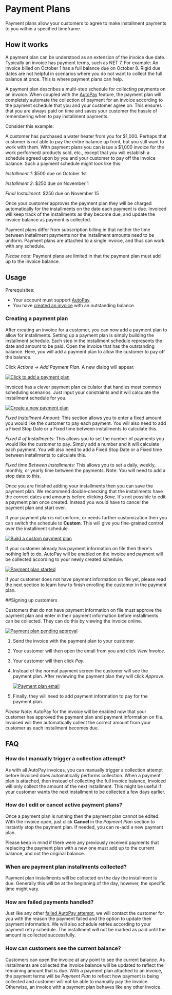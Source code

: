# Payment Plans

Payment plans allow your customers to agree to make installment payments to you within a specified timeframe. 

## How it works

A payment plan can be understood as an extension of the invoice due date. Typically an invoice has payment terms, such as NET 7. For example: An invoice billed on October 1 has a full balance due on October 8. Rigid due dates are not helpful in scenarios where you do not want to collect the full balance at once. This is where payment plans can help.

A payment plan describes a multi-step schedule for collecting payments on an invoice. When coupled with the [AutoPay](/docs/payments/autopay) feature, the payment plan will completely automate the collection of payment for an invoice according to the payment schedule that you and your customer agree on. This ensures that you are always paid on time and saves your customer the hassle of remembering when to pay installment payments.

Consider this example:

A customer has purchased a water heater from you for $1,000. Perhaps that customer is not able to pay the entire balance up front, but you still want to work with them. With payment plans you can issue a $1,000 invoice for the work performed/ products sold, etc., except that you will establish a schedule agreed upon by you and your customer to pay off the invoice balance. Such a payment schedule might look like this:

*Installment 1*: $500 due on October 1st

*Installment 2*: $250 due on November 1

*Final Installment*: $250 due on November 15

Once your customer approves the payment plan they will be charged automatically for the installments on the date each payment is due. Invoiced will keep track of the installments as they become due, and update the invoice balance as payment is collected.

Payment plans differ from subscription billing in that neither the time between installment payments nor the installment amounts need to be uniform. Payment plans are attached to a single invoice, and thus can work with any schedule. 

*Please note*: Payment plans are limited in that the payment plan must add up to the invoice balance.

## Usage

Prerequisites:
- Your account must support [AutoPay](/docs/payments/autopay).
- You have [created an invoice](/docs) with an outstanding balance.

### Creating a payment plan

After creating an invoice for a customer, you can now add a payment plan to allow for installments. Setting up a payment plan is simply building the installment schedule. Each step in the installment schedule represents the date and amount to be paid. Open the invoice that has the outstanding balance. Here, you will add a payment plan to allow the customer to pay off the balance.

Click *Actions* &rarr; *Add Payment Plan*. A new dialog will appear.

   [![Click to add a payment plan](/docs/img/add-payment-plan.png)](/docs/img/add-payment-plan.png)

Invoiced has a clever payment plan calculator that handles most common scheduling scenarios. Just input your constraints and it will calculate the installment schedule for you.



   [![Create a new payment plan](/docs/img/add-payment-plan-1.png)](/docs/img/add-payment-plan-1.png)


*Fixed Installment Amount*: This section allows you to enter a fixed amount you would like the customer to pay each payment. You will also need to add a Fixed Stop Date or a Fixed time between installments to calculate this.

*Fixed # of Installments*: This allows you to set the number of payments you would like the customer to pay. Simply add a number and it will calculate each payment. You will also need to add a Fixed Stop Date or a Fixed time between installments to calculate this.

*Fixed time Between Installments:* This allows you to set a daily, weekly, monthly, or yearly time between the payments. Note: You will need to add a stop date to this. 


Once you are finished adding your installments then you can save the payment plan. We recommend double-checking that the installments have the correct dates and amounts before clicking *Save*. It's not possible to edit a payment plan once created. Instead you would have to cancel the payment plan and start over.

If your payment plan is not uniform, or needs further customization then you can switch the schedule to **Custom**. This will give you fine-grained control over the installment schedule.

   [![Build a custom payment plan](/docs/img/payment-plan-custom.png)](/docs/img/payment-plan-custom.png)

   If your customer already has payment information on file then there's nothing left to do. AutoPay will be enabled on the invoice and payment will be collected according to your newly created schedule.

   [![Payment plan started](/docs/img/payment-plan-enabled.png)](/docs/img/payment-plan-enabled.png)


If your customer does not have payment information on file yet, please read the next section to learn how to finish enrolling the customer in the payment plan.

##Signing up customers

Customers that do not have payment information on file must approve the payment plan and enter in their payment information before installments can be collected. They can do this by viewing the invoice online.

   [![Payment plan pending approval](/docs/img/confirming-payment-plan.png)](/docs/img/confirming-payment-plan.png)


1. Send the invoice with the payment plan to your customer.

2. Your customer will then open the email from you and click *View Invoice*.

3. Your customer will then click *Pay*.

4. Instead of the normal payment screen the customer will see the payment plan. After reviewing the payment plan they will click *Approve*.

   [![Payment plan email](/docs/img/payment-plan-approval.png)](/docs/img/payment-plan-approval.png)

5. Finally, they will need to add payment information to pay for the payment plan.

*Please Note*: AutoPay for the invoice will be enabled now that your customer has approved the payment plan and payment information on file. Invoiced will then automatically collect the correct amount from your customer as each installment becomes due.

## FAQ

### How do I manually trigger a collection attempt?

As with all AutoPay invoices, you can manually trigger a collection attempt before Invoiced does automatically performs collection. When a payment plan is attached, then instead of collecting the full invoice balance, Invoiced will only collect the amount of the next installment. This might be useful if your customer wants the next installment to be collected a few days earlier.

### How do I edit or cancel active payment plans?

Once a payment plan is running then the payment plan cannot be edited. With the invoice open, just click **Cancel** in the *Payment Plan* section to instantly stop the payment plan. If needed, you can re-add a new payment plan.

Please keep in mind if there were any previously received payments that replacing the payment plan with a new one must add up to the current balance, and not the original balance.

### When are payment plan installments collected?

Payment plan installments will be collected on the day the installment is due. Generally this will be at the beginning of the day, however, the specific time might vary.

### How are failed payments handled?

Just like any other [failed AutoPay attempt](/docs/payments/autopay#failed-payments), we will contact the customer for you with the reason the payment failed and the option to update their payment information. We will also schedule retries according to your payment retry schedule. The installment will not be marked as paid until the amount is collected successfully.

### How can customers see the current balance?

Customers can open the invoice at any point to see the current balance. As installments are collected the invoice balance will be updated to reflect the remaining amount that is due. With a payment plan attached to an invoice, the payment terms will be *Payment Plan* to reflect how payment is being collected and customer will not be able to manually pay the invoice. Otherwise, an invoice with a payment plan behaves like any other invoice.